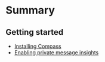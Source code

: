 # Summary

## Getting started

* [Installing Compass](/articles/installing-compass.md)
* [Enabling private message insights](/articles/enabling-private-message-insights.md)
